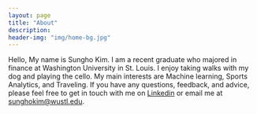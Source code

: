```yaml
---
layout: page
title: "About"
description: 
header-img: "img/home-bg.jpg"
---
```



Hello, My name is Sungho Kim. I am a recent graduate who majored in finance at Washington University in St. Louis. I enjoy taking walks with my dog and playing the cello. My main interests are Machine learning, Sports Analytics, and Traveling. If you have any questions, feedback, and advice, please feel free to get in touch with me on [Linkedin](https://www.linkedin.com/in/sunghok/) or email me at <a href="mailto:sunghokim@wustl.edu?Subject=Hello%20again" target="_top">sunghokim@wustl.edu</a>.

